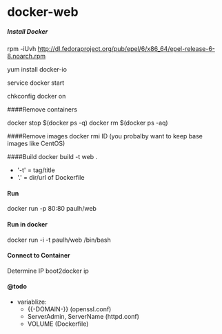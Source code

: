 docker-web
==========

##### Install Docker
rpm -iUvh http://dl.fedoraproject.org/pub/epel/6/x86_64/epel-release-6-8.noarch.rpm

yum install docker-io

service docker start

chkconfig docker on

####Remove containers

docker stop $(docker ps -q)
docker rm $(docker ps -aq)

####Remove images
docker rmi ID  (you probalby want to keep base images like CentOS)

####Build
docker build -t web .

- '-t' = tag/title
- '.' = dir/url of Dockerfile

#### Run

docker run -p 80:80 paulh/web

#### Run in docker
docker run -i -t paulh/web /bin/bash

#### Connect to Container
Determine IP
boot2docker ip

#### @todo
- variablize:
  - {{-DOMAIN-}} (openssl.conf)
  - ServerAdmin, ServerName (httpd.conf)
  - VOLUME (Dockerfile)
